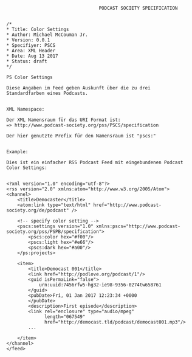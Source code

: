                                       PODCAST SOCIETY SPECIFICATION


    /*
    * Title: Color Settings
    * Author: Michael McCouman Jr.
    * Version: 0.0.1
    * Specifiyer: PSCS
    * Area: XML Header
    * Date: Aug 13 2017
    * Status: draft
    */                                  

    PS Color Settings

    Diese Angaben im Feed geben Auskunft über die zu drei
    Standardfarben eines Podcasts.


    XML Namespace:

    Der XML Namensraum für das URI Format ist:
    => http://www.podcast-society.org/pss/PSCS/specification

    Der hier genutzte Prefix für den Namensraum ist "pscs:"


    Example:

    Dies ist ein einfacher RSS Podcast Feed mit eingebundenen Podcast Color Settings:


    <?xml version="1.0" encoding="utf-8"?>
    <rss version="2.0" xmlns:atom="http://www.w3.org/2005/Atom">
    <channel>
        <title>Democaster</title>
        <atom:link type="text/html" href="http://www.podcast-society.org/de/podcast" />

        <!-- specify color setting -->
        <pscs:settings version="1.0" xmlns:pscs="http://www.podcast-society.org/pss/PSPB/specification">
            <pscs:color hex="#f00"/>
            <pscs:light hex="#e66"/>
            <pscs:dark hex="#a00"/>
        </ps:projects>

        <item>
            <title>Democast 001</title>
            <link href="http://podlove.org/podcast/1"/>
            <guid isPermaLink="false">
                urn:uuid:7456rfw5-hg32-ie98-9356-0274tw658761
            </guid>
            <pubDate>Fri, 01 Jan 2017 12:23:34 +0000
            </pubDate>
            <description>First episode</description>
            <link rel="enclosure" type="audio/mpeg"
                  length="067549"
                  href="http://democast.tld/podcast/democast001.mp3"/>
            ...

        </item>
    </channel>
    </feed>
